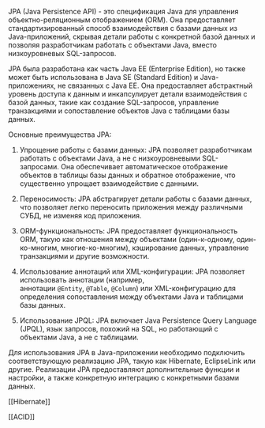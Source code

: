JPA (Java Persistence API) - это спецификация Java для управления объектно-реляционным отображением (ORM). Она предоставляет стандартизированный способ взаимодействия с базами данных из Java-приложений, скрывая детали работы с конкретной базой данных и позволяя разработчикам работать с объектами Java, вместо низкоуровневых SQL-запросов.

JPA была разработана как часть Java EE (Enterprise Edition), но также может быть использована в Java SE (Standard Edition) и Java-приложениях, не связанных с Java EE. Она предоставляет абстрактный уровень доступа к данным и инкапсулирует детали взаимодействия с базой данных, такие как создание SQL-запросов, управление транзакциями и сопоставление объектов Java с таблицами базы данных.

Основные преимущества JPA:

1. Упрощение работы с базами данных: JPA позволяет разработчикам работать с объектами Java, а не с низкоуровневыми SQL-запросами. Она обеспечивает автоматическое отображение объектов в таблицы базы данных и обратное отображение, что существенно упрощает взаимодействие с данными.
    
2. Переносимость: JPA абстрагирует детали работы с базами данных, что позволяет легко переносить приложения между различными СУБД, не изменяя код приложения.
    
3. ORM-функциональность: JPA предоставляет функциональность ORM, такую как отношения между объектами (один-к-одному, один-ко-многим, многие-ко-многим), кэширование данных, управление транзакциями и другие возможности.
    
4. Использование аннотаций или XML-конфигурации: JPA позволяет использовать аннотации (например, аннотации `@Entity`, `@Table`, `@Column`) или XML-конфигурацию для определения сопоставления между объектами Java и таблицами базы данных.
    
5. Использование JPQL: JPA включает Java Persistence Query Language (JPQL), язык запросов, похожий на SQL, но работающий с объектами Java, а не с таблицами.
    

Для использования JPA в Java-приложении необходимо подключить соответствующую реализацию JPA, такую как Hibernate, EclipseLink или другие. Реализации JPA предоставляют дополнительные функции и настройки, а также конкретную интеграцию с конкретными базами данных.


[[Hibernate]]

[[ACID]]